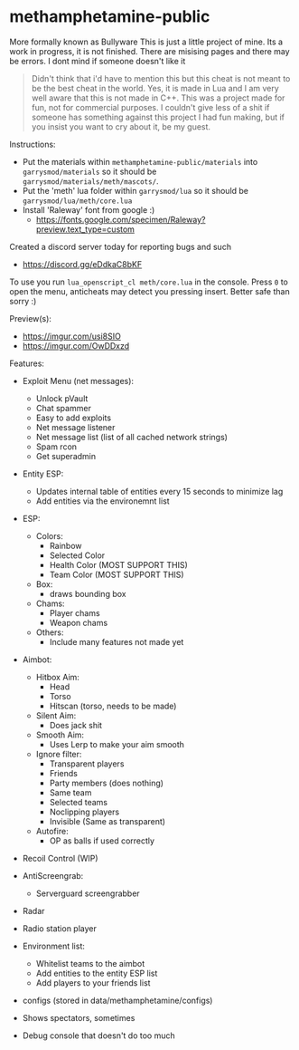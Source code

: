 # methamphetamine-public

More formally known as Bullyware
This is just a little project of mine. Its a work in progress, it is not finished. There are misising pages and there may be errors.
I dont mind if someone doesn't like it

> Didn't think that i'd have to mention this but this cheat is not meant to be the best cheat in the world. Yes, it is made in Lua and I am very well aware that this is not made in C++. This was a project made for fun, not for commercial purposes. I couldn't give less of a shit if someone has something against this project I had fun making, but if you insist you want to cry about it, be my guest.

Instructions:
- Put the materials within `methamphetamine-public/materials` into `garrysmod/materials` so it should be `garrysmod/materials/meth/mascots/`. 
- Put the 'meth' lua folder within `garrysmod/lua` so it should be `garrysmod/lua/meth/core.lua`
- Install 'Raleway' font from google :)
    - https://fonts.google.com/specimen/Raleway?preview.text_type=custom


Created a discord server today for reporting bugs and such
- https://discord.gg/eDdkaC8bKF


To use you run `lua_openscript_cl meth/core.lua` in the console.
Press `0` to open the menu, anticheats may detect you pressing insert. Better safe than sorry :)

Preview(s):
- https://imgur.com/usi8SIO
- https://imgur.com/OwDDxzd

Features:
- Exploit Menu (net messages):
    - Unlock pVault
    - Chat spammer
    - Easy to add exploits
    - Net message listener
    - Net message list (list of all cached network strings)
    - Spam rcon
    - Get superadmin
- Entity ESP:
    - Updates internal table of entities every 15 seconds to minimize lag
    - Add entities via the environemnt list
- ESP:
    - Colors:
        - Rainbow
        - Selected Color
        - Health Color (MOST SUPPORT THIS)
        - Team Color (MOST SUPPORT THIS)
    - Box:
        - draws bounding box
    - Chams:
        - Player chams
        - Weapon chams
    - Others:
        - Include many features not made yet
- Aimbot:
    - Hitbox Aim:
        - Head
        - Torso
        - Hitscan (torso, needs to be made)
    - Silent Aim:
        - Does jack shit
    - Smooth Aim:
        - Uses Lerp to make your aim smooth
    - Ignore filter:
        - Transparent players
        - Friends
        - Party members (does nothing)
        - Same team
        - Selected teams
        - Noclipping players
        - Invisible (Same as transparent)
    - Autofire:
        - OP as balls if used correctly
    
- Recoil Control (WIP)
- AntiScreengrab:
    - Serverguard screengrabber
- Radar
- Radio station player
- Environment list:
    - Whitelist teams to the aimbot
    - Add entities to the entity ESP list
    - Add players to your friends list
- configs (stored in data/methamphetamine/configs)
- Shows spectators, sometimes
- Debug console that doesn't do too much

